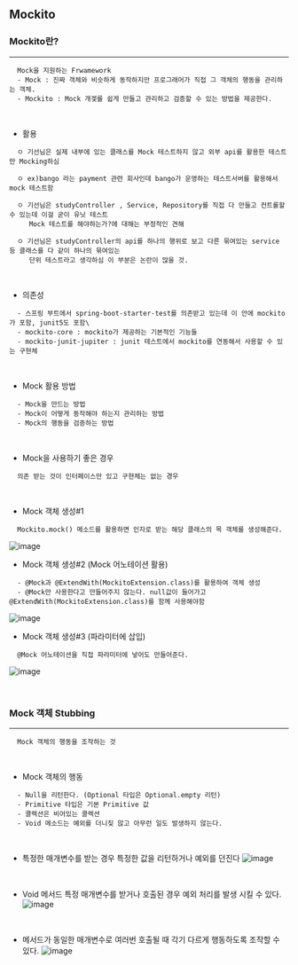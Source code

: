 ## Mockito

### Mockito란?
-----
```
  Mock을 지원하는 Frwamework
  - Mock : 진짜 객체와 비슷하게 동작하지만 프로그래머가 직접 그 객체의 행동을 관리하는 객체.
  - Mockito : Mock 개겣를 쉽게 만들고 관리하고 검증할 수 있는 방법을 제공한다.
```
<br/>

+ 활용
```
  ㅇ 기선님은 실제 내부에 있는 클래스를 Mock 테스트하지 않고 외부 api를 활용한 테스트만 Mocking하심
  
  ㅇ ex)bango 라는 payment 관련 회사인데 bango가 운영하는 테스트서버를 활용해서 mock 테스트함
  
  ㅇ 기선님은 studyController , Service, Repository를 직접 다 만들고 컨트롤할 수 있는데 이걸 굳이 유닛 테스트
     Mock 테스트를 해야하는가?에 대해는 부정적인 견해
     
  ㅇ 기선님은 studyController의 api를 하나의 행위로 보고 다른 묶여있는 service 등 클래스를 다 같이 하나의 묶여있는
     단위 테스트라고 생각하심 이 부분은 논란이 많을 것.
```
<br/>

+ 의존성
```
  - 스프링 부트에서 spring-boot-starter-test를 의존받고 있는데 이 안에 mockito가 포함, junit5도 포함\
  - mockito-core : mockito가 제공하는 기본적인 기능들
  - mockito-junit-jupiter : junit 테스트에서 mockito를 연동해서 사용할 수 있는 구현체
```
<br/>

+ Mock 활용 방법
```
  - Mock을 만드는 방법
  - Mock이 어떻게 동작해야 하는지 관리하는 방법
  - Mock의 행동을 검증하는 방법
```
<br/>

+ Mock을 사용하기 좋은 경우
```
  의존 받는 것이 인터페이스만 있고 구현체는 없는 경우
```
<br/>

+ Mock 객체 생성#1
```
  Mockito.mock() 메소드를 활용하면 인자로 받는 해당 클래스의 목 객체를 생성해준다.
```
![image](https://user-images.githubusercontent.com/76584547/122667873-26e79700-d1f0-11eb-8867-891b7cd45ea8.png)


+ Mock 객체 생성#2 (Mock 어노테이션 활용)
```
  - @Mock과 @ExtendWith(MockitoExtension.class)를 활용하여 객체 생성
  - @Mock만 사용한다고 만들어주지 않는다. null값이 들어가고 @ExtendWith(MockitoExtension.class)를 함께 사용해야함
```
![image](https://user-images.githubusercontent.com/76584547/122667899-51395480-d1f0-11eb-8c57-f951e4d8beed.png)
<br/>

+ Mock 객체 생성#3 (파라미터에 삽입)
```
  @Mock 어노테이션을 직접 파라미터에 넣어도 만들어준다.
```
![image](https://user-images.githubusercontent.com/76584547/122668232-0fa9a900-d1f2-11eb-88ad-abcfe216f04d.png)

<br/>

### Mock 객체 Stubbing
----
```
  Mock 객체의 행동을 조작하는 것
```
<br/>

+ Mock 객체의 행동
```
  - Null을 리턴한다. (Optional 타입은 Optional.empty 리턴)
  - Primitive 타입은 기본 Primitive 값
  - 콜렉션은 비어있는 콜렉션
  - Void 메소드는 예외를 더니짖 않고 아무런 일도 발생하지 않는다.
```
<br/>

+ 특정한 매개변수를 받는 경우 특정한 값을 리턴하거나 예외를 던진다
![image](https://user-images.githubusercontent.com/76584547/122669551-e3455b00-d1f8-11eb-9803-c2009e54a19c.png)
<br/>

+ Void 메서드 특정 매개변수를 받거나 호출된 경우 예외 처리를 발생 시킬 수 있다.
![image](https://user-images.githubusercontent.com/76584547/122669495-a24d4680-d1f8-11eb-9e12-a83c726d58a9.png)
<br/>

+ 메서드가 동일한 매개변수로 여러번 호출될 때 각기 다르게 행동하도록 조작할 수 있다.
![image](https://user-images.githubusercontent.com/76584547/122669753-c78e8480-d1f9-11eb-9bdc-7b875d09e895.png)
<br/>
